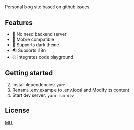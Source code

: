 #

Personal blog site based on github issues.

## Features

- 💪 No need backend server
- 📱 Mobile compatible
- 🌙 Supports dark theme
- 🌏 Supports i18n
- ⚾︎ Integrates code playground

## Getting started

2. Install dependencies: `yarn`
3. Rename .env.example to .env.local and Modify its content
4. Start dev server: `yarn run dev`

## License

[MIT](./LICENSE)
